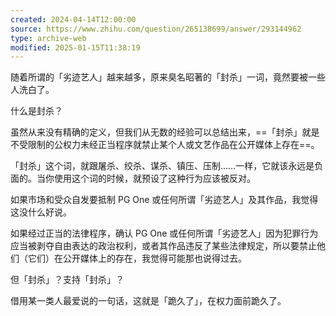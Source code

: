 ```yaml
---
created: 2024-04-14T12:00:00
source: https://www.zhihu.com/question/265138699/answer/293144962
type: archive-web
modified: 2025-01-15T11:38:19
---
```


随着所谓的「劣迹艺人」越来越多，原来臭名昭著的「封杀」一词，竟然要被一些人洗白了。

什么是封杀？

虽然从来没有精确的定义，但我们从无数的经验可以总结出来，==「封杀」就是不受限制的公权力未经正当程序就禁止某个人或文艺作品在公开媒体上存在==。

「封杀」这个词，就跟屠杀、绞杀、谋杀、镇压、压制……一样，它就该永远是负面的。当你使用这个词的时候，就预设了这种行为应该被反对。

如果市场和受众自发要抵制 PG One 或任何所谓「劣迹艺人」及其作品，我觉得这没什么好说。

如果经过正当的法律程序，确认 PG One 或任何所谓「劣迹艺人」因为犯罪行为应当被剥夺自由表达的政治权利，或者其作品违反了某些法律规定，所以要禁止他们（它们）在公开媒体上的存在，我觉得可能那也说得过去。

但「封杀」？支持「封杀」？

借用某一类人最爱说的一句话，这就是「跪久了」，在权力面前跪久了。
